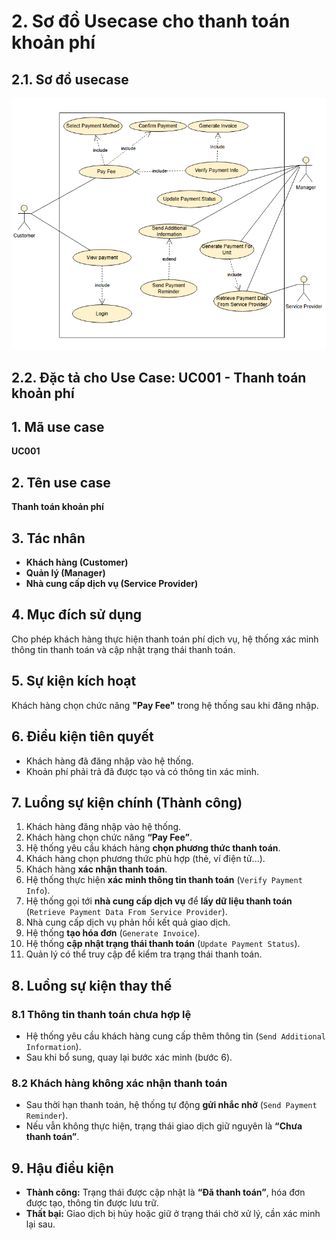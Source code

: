 # 2. Sơ đồ Usecase cho thanh toán khoản phí

## 2.1. Sơ đồ usecase

![alt text](image-4.png)

## 2.2. Đặc tả cho Use Case: UC001 - Thanh toán khoản phí

## 1. Mã use case
**UC001**

## 2. Tên use case
**Thanh toán khoản phí**

## 3. Tác nhân
- **Khách hàng (Customer)**
- **Quản lý (Manager)**
- **Nhà cung cấp dịch vụ (Service Provider)**

## 4. Mục đích sử dụng
Cho phép khách hàng thực hiện thanh toán phí dịch vụ, hệ thống xác minh thông tin thanh toán và cập nhật trạng thái thanh toán.

## 5. Sự kiện kích hoạt
Khách hàng chọn chức năng **"Pay Fee"** trong hệ thống sau khi đăng nhập.

## 6. Điều kiện tiên quyết
- Khách hàng đã đăng nhập vào hệ thống.
- Khoản phí phải trả đã được tạo và có thông tin xác minh.

## 7. Luồng sự kiện chính (Thành công)
1. Khách hàng đăng nhập vào hệ thống.
2. Khách hàng chọn chức năng **“Pay Fee”**.
3. Hệ thống yêu cầu khách hàng **chọn phương thức thanh toán**.
4. Khách hàng chọn phương thức phù hợp (thẻ, ví điện tử...).
5. Khách hàng **xác nhận thanh toán**.
6. Hệ thống thực hiện **xác minh thông tin thanh toán** (`Verify Payment Info`).
7. Hệ thống gọi tới **nhà cung cấp dịch vụ** để **lấy dữ liệu thanh toán** (`Retrieve Payment Data From Service Provider`).
8. Nhà cung cấp dịch vụ phản hồi kết quả giao dịch.
9. Hệ thống **tạo hóa đơn** (`Generate Invoice`).
10. Hệ thống **cập nhật trạng thái thanh toán** (`Update Payment Status`).
11. Quản lý có thể truy cập để kiểm tra trạng thái thanh toán.

## 8. Luồng sự kiện thay thế

### 8.1 Thông tin thanh toán chưa hợp lệ
- Hệ thống yêu cầu khách hàng cung cấp thêm thông tin (`Send Additional Information`).
- Sau khi bổ sung, quay lại bước xác minh (bước 6).

### 8.2 Khách hàng không xác nhận thanh toán
- Sau thời hạn thanh toán, hệ thống tự động **gửi nhắc nhở** (`Send Payment Reminder`).
- Nếu vẫn không thực hiện, trạng thái giao dịch giữ nguyên là **“Chưa thanh toán”**.

## 9. Hậu điều kiện
- **Thành công:** Trạng thái được cập nhật là **“Đã thanh toán”**, hóa đơn được tạo, thông tin được lưu trữ.
- **Thất bại:** Giao dịch bị hủy hoặc giữ ở trạng thái chờ xử lý, cần xác minh lại sau.
